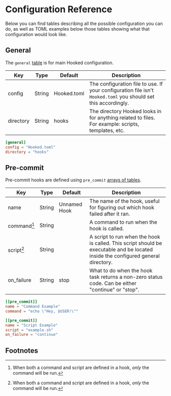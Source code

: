 # Configuration Reference

Below you can find tables describing all the possible configuration you can do, as well as TOML examples below those tables showing what that configuration would look like.

## General

The `general` [table][toml-table] is for main Hooked configuration.

| Key | Type | Default | Description |
|-----|------|---------|-------------|
| config | String | Hooked.toml | The configuration file to use. If your configuration file isn't `Hooked.toml` you should set this accordingly. |
| directory | String | hooks | The directory Hooked looks in for anything related to files. For example: scripts, templates, etc. |

```toml
[general]
config = "Hooked.toml"
directory = "hooks"
```

## Pre-commit

Pre-commit hooks are defined using `pre_commit` [arrays of tables][toml-arrays-of-tables].

| Key | Type | Default | Description |
|-----|------|---------|-------------|
| name | String | Unnamed Hook | The name of the hook, useful for figuring out which hook failed after it ran. |
| command[^command-and-script] | String | | A command to run when the hook is called. |
| script[^command-and-script] | String | | A script to run when the hook is called. This script should be executable and be located inside the configured general directory. |
| on_failure | String | stop | What to do when the hook task returns a non-zero status code. Can be either "continue" or "stop". |

```toml
[[pre_commit]]
name = "Command Example"
command = "echo \"Hey, $USER!\""

[[pre_commit]]
name = "Script Example"
script = "example.sh"
on_failure = "continue"
```

## Footnotes

[^command-and-script]: When both a command and script are defined in a hook, *only* the command will be run.

[toml-table]: https://toml.io/en/v1.0.0#table
[toml-arrays-of-tables]: https://toml.io/en/v1.0.0#array-of-tables
